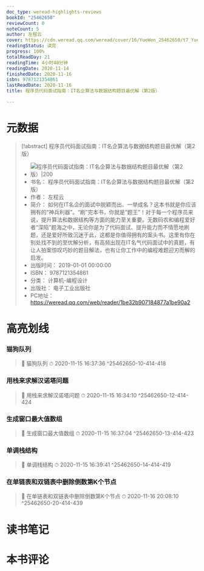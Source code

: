 ```yaml
---
doc_type: weread-highlights-reviews
bookId: "25462650"
reviewCount: 0
noteCount: 5
author: 左程云
cover: https://cdn.weread.qq.com/weread/cover/16/YueWen_25462650/t7_YueWen_25462650.jpg
readingStatus: 读完
progress: 100%
totalReadDay: 21
readingTime: 4小时48分钟
readingDate: 2020-11-14
finishedDate: 2020-11-16
isbn: 9787121354861
lastReadDate: 2020-11-16
title: 程序员代码面试指南：IT名企算法与数据结构题目最优解（第2版）

---
```

# 元数据
> [!abstract] 程序员代码面试指南：IT名企算法与数据结构题目最优解（第2版）
> - ![ 程序员代码面试指南：IT名企算法与数据结构题目最优解（第2版）|200](https://cdn.weread.qq.com/weread/cover/16/YueWen_25462650/t7_YueWen_25462650.jpg)
> - 书名： 程序员代码面试指南：IT名企算法与数据结构题目最优解（第2版）
> - 作者： 左程云
> - 简介： 如何在IT名企的面试中脱颖而出、一举成名？这本书就是你应该拥有的“神兵利器”。“刷”完本书，你就是“题王”！对于每一个程序员来说，提升算法和数据结构等方面的能力至关重要。无数码农和编程爱好者“深陷”题海之中，无论你是为了代码面试、提升能力而不情愿地刷题，还是爱好所致沉迷于此，这都是你值得拥有的案头书。这里有你在别处找不到的至优解分析，有高频出现在IT名气代码面试中的真题，有让人拍案惊叹巧妙的题目解法，也有让你工作中的编程难题迎刃而解的启发。
> - 出版时间： 2019-01-01 00:00:00
> - ISBN： 9787121354861
> - 分类： 计算机-编程设计
> - 出版社： 电子工业出版社
> - PC地址：https://weread.qq.com/web/reader/1be32b907184877a1be90a2

# 高亮划线

### 猫狗队列

> 📌 猫狗队列 
> ⏱ 2020-11-15 16:37:36 ^25462650-10-414-418

### 用栈来求解汉诺塔问题

> 📌 用栈来求解汉诺塔问题 
> ⏱ 2020-11-15 16:34:10 ^25462650-12-414-424

### 生成窗口最大值数组

> 📌 生成窗口最大值数组 
> ⏱ 2020-11-15 16:37:04 ^25462650-13-414-423

### 单调栈结构

> 📌 单调栈结构 
> ⏱ 2020-11-15 16:39:41 ^25462650-14-414-419

### 在单链表和双链表中删除倒数第K个节点

> 📌 在单链表和双链表中删除倒数第K个节点 
> ⏱ 2020-11-16 20:08:10 ^25462650-20-414-439

# 读书笔记

# 本书评论

